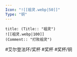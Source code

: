 ```yaml
---
Icon: "![[祖灵.webp|50]]"
Type: "铜"
---
```

```ad-common-bronze-trophy
title: (Title:: "祖灵")
![[祖灵.webp|100]]
(Comment:: "打败祖灵")
```

#艾尔登法环/奖杯 #奖杯 #奖杯/铜